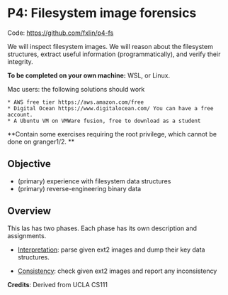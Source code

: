 # P4: Filesystem image forensics

Code: https://github.com/fxlin/p4-fs

We will inspect filesystem images. We will reason about the filesystem structures, extract useful information (programmatically), and verify their integrity. 

**To be completed on your own machine:** WSL, or Linux. 

Mac users: the following solutions should work

	* AWS free tier https://aws.amazon.com/free
	* Digital Ocean https://www.digitalocean.com/ You can have a free account. 
	* A Ubuntu VM on VMWare fusion, free to download as a student

**Contain some exercises requiring the root privilege, which cannot be done on granger1/2. ** 

## Objective

* (primary) experience with filesystem data structures
* (primary) reverse-engineering binary data 

## Overview

This las has two phases. Each phase has its own description and assignments. 

* [Interpretation](interpretation.md): parse given ext2 images and dump their key data structures.

* [Consistency](consistency.md): check given ext2 images and report any inconsistency 

**Credits**: Derived from UCLA CS111



